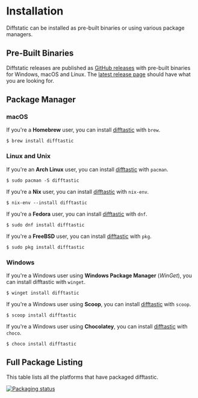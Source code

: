 # Installation

Diffstatic can be installed as pre-built binaries or using various package managers.

## Pre-Built Binaries

Diffstatic releases are published as [GitHub releases](https://github.com/Wilfred/difftastic/releases) with pre-built binaries for Windows, macOS and Linux.
The [latest release page](https://github.com/Wilfred/difftastic/releases/latest) should have what you are looking for.

## Package Manager

### macOS

If you're a **Homebrew** user, you can install
[difftastic](https://formulae.brew.sh/formula/difftastic) with `brew`.

```
$ brew install difftastic
```

### Linux and Unix

If you're an **Arch Linux** user, you can install
[difftastic](https://archlinux.org/packages/extra/x86_64/difftastic/)
with `pacman`.

```
$ sudo pacman -S difftastic
```

If you're a **Nix** user, you can install
[difftastic](https://github.com/NixOS/nixpkgs/blob/master/pkgs/tools/text/difftastic/default.nix)
with `nix-env`.

```
$ nix-env --install difftastic
```

If you're a **Fedora** user, you can install [difftastic](https://packages.fedoraproject.org/pkgs/rust-difftastic/difftastic/) with `dnf`.

```
$ sudo dnf install difftastic
```

If you're a **FreeBSD** user, you can install
[difftastic](https://www.freshports.org/textproc/difftastic/)
with `pkg`.

```
$ sudo pkg install difftastic
```

### Windows

If you're a Windows user using **Windows Package Manager** (*WinGet*), you can install difftastic with `winget`.

```
$ winget install difftastic
```

If you're a Windows user using **Scoop**, you can install
[difftastic](https://scoop.sh/#/apps?q=difftastic)
with `scoop`.

```
$ scoop install difftastic
```

If you're a Windows user using **Chocolatey**, you can install
[difftastic](https://community.chocolatey.org/packages/difftastic)
with `choco`.

```
$ choco install difftastic
```

## Full Package Listing

This table lists all the platforms that have packaged difftastic.

[![Packaging status](https://repology.org/badge/vertical-allrepos/difftastic.svg)](https://repology.org/project/difftastic/versions)

